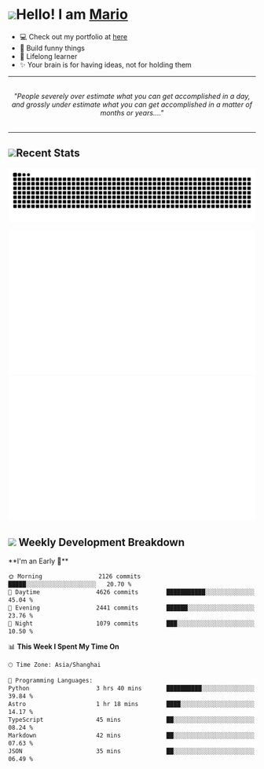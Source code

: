 <h1><a href = "#"><img src="https://media.giphy.com/media/VgCDAzcKvsR6OM0uWg/giphy.gif" width="50"></a><span>Hello! I am <a href="https://github.com/mario1in">Mario</a></span></h1>

- 💻 Check out my portfolio at [here](https://shixiong.name)
- 🔨 Build funny things
- 🚀 Lifelong learner
- ✨ Your brain is for having ideas, not for holding them

<hr/>
<br/>
<div align="center">
<i>"People severely over estimate what you can get accomplished in a day, and grossly under estimate what you can get accomplished in a matter of months or years...." </i>
</div>
<br/>
<hr/>

<h2 align="left">
  <a href="#"><img src="https://emojis.slackmojis.com/emojis/images/1643514389/3643/cool-doge.gif?1643514389" height="30"></a>Recent Stats
</h2>

<picture>
  <source
    media="(prefers-color-scheme: dark)"
    srcset="https://raw.githubusercontent.com/mario1in/mario1in/output/github-contribution-grid-snake-dark.svg"
  />
  <source
    media="(prefers-color-scheme: light)"
    srcset="https://raw.githubusercontent.com/mario1in/mario1in/output/github-contribution-grid-snake.svg"
  />
  <img
    alt="github contribution grid snake animation"
    src="https://raw.githubusercontent.com/mario1in/mario1in/output/github-contribution-grid-snake.svg"
  />
</picture>

![overview](https://raw.githubusercontent.com/mario1in/mario1in/stats-output/generated/overview.svg)
![languages](https://raw.githubusercontent.com/mario1in/mario1in/stats-output/generated/languages.svg)

<h2 align="left">
  <a href="#"><img src="https://emojis.slackmojis.com/emojis/images/1643514062/184/nyancat_big.gif?1643514062" height="30"></a> Weekly Development Breakdown
</h2>
<!--START_SECTION:waka-->
**I'm an Early 🐤** 

```text
🌞 Morning                2126 commits        █████░░░░░░░░░░░░░░░░░░░░   20.70 % 
🌆 Daytime                4626 commits        ███████████░░░░░░░░░░░░░░   45.04 % 
🌃 Evening                2441 commits        ██████░░░░░░░░░░░░░░░░░░░   23.76 % 
🌙 Night                  1079 commits        ███░░░░░░░░░░░░░░░░░░░░░░   10.50 % 
```


📊 **This Week I Spent My Time On** 

```text
🕑︎ Time Zone: Asia/Shanghai

💬 Programming Languages: 
Python                   3 hrs 40 mins       ██████████░░░░░░░░░░░░░░░   39.84 % 
Astro                    1 hr 18 mins        ████░░░░░░░░░░░░░░░░░░░░░   14.17 % 
TypeScript               45 mins             ██░░░░░░░░░░░░░░░░░░░░░░░   08.24 % 
Markdown                 42 mins             ██░░░░░░░░░░░░░░░░░░░░░░░   07.63 % 
JSON                     35 mins             ██░░░░░░░░░░░░░░░░░░░░░░░   06.49 % 
```


<!--END_SECTION:waka-->


